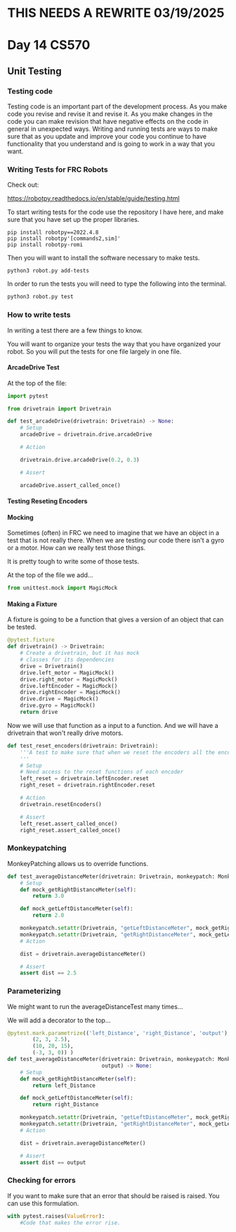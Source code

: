 # THIS NEEDS A REWRITE 03/19/2025


[comment]: render
# Day 14 CS570
## Unit Testing

### Testing code

Testing code is an important part of the development process. As you make code you revise and revise it and revise it. 
As you make changes in the code you can make revision that have negative effects on the code in general in unexpected ways.
Writing and running tests are ways to make sure that as you update and improve your code you continue to have functionality
that you understand and is going to work in a way that you want. 

### Writing Tests for FRC Robots

Check out: 

https://robotpy.readthedocs.io/en/stable/guide/testing.html

To start writing tests for the code use the repository I have here, and make sure that you have set up the proper libraries.

```commandline
pip install robotpy==2022.4.8
pip install robotpy'[commands2,sim]'
pip install robotpy-romi
```

Then you will want to install the software necessary to make tests.

```commandline
python3 robot.py add-tests
```

In order to run the tests you will need to type the following into the terminal.

```python
python3 robot.py test   
```

### How to write tests

In writing a test there are a few things to know. 

You will want to organize your tests the way that you have organized your robot. So you will put the tests for one file 
largely in one file.



#### ArcadeDrive Test

At the top of the file:

```python
import pytest

from drivetrain import Drivetrain
```

```python
def test_arcadeDrive(drivetrain: Drivetrain) -> None:
    # Setup
    arcadeDrive = drivetrain.drive.arcadeDrive

    # Action

    drivetrain.drive.arcadeDrive(0.2, 0.3)

    # Assert

    arcadeDrive.assert_called_once()

```
#### Testing Reseting Encoders



#### Mocking

Sometimes (often) in FRC we need to imagine that we have an object in a test that is not really there. When we are testing
our code there isn't a gyro or a motor.  How can we really test those things.

It is pretty tough to write some of those tests.

At the top of the file we add...

```python
from unittest.mock import MagicMock
```
#### Making a Fixture

A fixture is going to be a function that gives a version of an object that can be tested.

```python
@pytest.fixture
def drivetrain() -> Drivetrain:
    # Create a drivetrain, but it has mock
    # classes for its dependencies
    drive = Drivetrain()
    drive.left_motor = MagicMock()
    drive.right_motor = MagicMock()
    drive.leftEncoder = MagicMock()
    drive.rightEncoder = MagicMock()
    drive.drive = MagicMock()
    drive.gyro = MagicMock()
    return drive
```

Now we will use that function as a input to a function. And we will have a drivetrain that won't really drive motors.

```python
def test_reset_encoders(drivetrain: Drivetrain):
    '''A test to make sure that when we reset the encoders all the encoders are reset.
    '''
    # Setup
    # Need access to the reset functions of each encoder
    left_reset = drivetrain.leftEncoder.reset
    right_reset = drivetrain.rightEncoder.reset

    # Action
    drivetrain.resetEncoders()

    # Assert
    left_reset.assert_called_once()
    right_reset.assert_called_once()
```

### Monkeypatching

MonkeyPatching allows us to override functions. 

```python
def test_averageDistanceMeter(drivetrain: Drivetrain, monkeypatch: MonkeyPatch) -> None:
    # Setup
    def mock_getRightDistanceMeter(self):
        return 3.0

    def mock_getLeftDistanceMeter(self):
        return 2.0

    monkeypatch.setattr(Drivetrain, "getLeftDistanceMeter", mock_getRightDistanceMeter)
    monkeypatch.setattr(Drivetrain, "getRightDistanceMeter", mock_getLeftDistanceMeter)
    # Action

    dist = drivetrain.averageDistanceMeter()

    # Assert
    assert dist == 2.5

```

### Parameterizing

We might want to run the averageDistanceTest many times...

We will add a decorator to the top...

```python
@pytest.mark.parametrize(('left_Distance', 'right_Distance', 'output'), (
        (2, 3, 2.5),
        (10, 20, 15),
        (-3, 3, 0)) )
def test_averageDistanceMeter(drivetrain: Drivetrain, monkeypatch: MonkeyPatch, left_Distance, right_Distance,
                              output) -> None:
    # Setup
    def mock_getRightDistanceMeter(self):
        return left_Distance

    def mock_getLeftDistanceMeter(self):
        return right_Distance

    monkeypatch.setattr(Drivetrain, "getLeftDistanceMeter", mock_getRightDistanceMeter)
    monkeypatch.setattr(Drivetrain, "getRightDistanceMeter", mock_getLeftDistanceMeter)
    # Action

    dist = drivetrain.averageDistanceMeter()

    # Assert
    assert dist == output
```


### Checking for errors

If you want to make sure that an error that should be raised is raised. You can use this formulation.

```python
with pytest.raises(ValueError):
    #Code that makes the error rise.
```